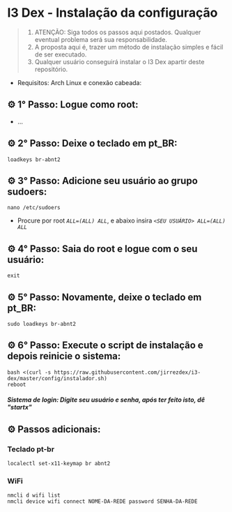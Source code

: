 # I3 Dex - Instalação da configuração

> 1. ATENÇÃO: Siga todos os passos aqui postados. Qualquer eventual problema será sua responsabilidade.
> 2. A proposta aqui é, trazer um método de instalação simples e fácil de ser executado.
> 3. Qualquer usuário conseguirá instalar o I3 Dex apartir deste repositório.
  
* Requisitos: Arch Linux e conexão cabeada:

## ⚙ 1° Passo: Logue como root:
* ...

## ⚙ 2° Passo: Deixe o teclado em pt_BR:
```loadkeys br-abnt2```  

## ⚙ 3° Passo: Adicione seu usuário ao grupo sudoers:
```nano /etc/sudoers```
* Procure por root *```ALL=(ALL) ALL```*, e abaixo insira *```<SEU USUÁRIO> ALL=(ALL) ALL```*

## ⚙ 4° Passo: Saia do root e logue com o seu usuário:
```exit```

## ⚙ 5° Passo: Novamente, deixe o teclado em pt_BR:
```sudo loadkeys br-abnt2```

## ⚙ 6° Passo: Execute o script de instalação e depois reinicie o sistema:
```bash <(curl -s https://raw.githubusercontent.com/jirrezdex/i3-dex/master/config/instalador.sh)```  
```reboot```

##### Sistema de login: Digite seu usuário e senha, após ter feito isto, dê "startx"

## ⚙ Passos adicionais:
### Teclado pt-br
```localectl set-x11-keymap br abnt2```  

### WiFi
```nmcli d wifi list```  
```nmcli device wifi connect NOME-DA-REDE password SENHA-DA-REDE```
